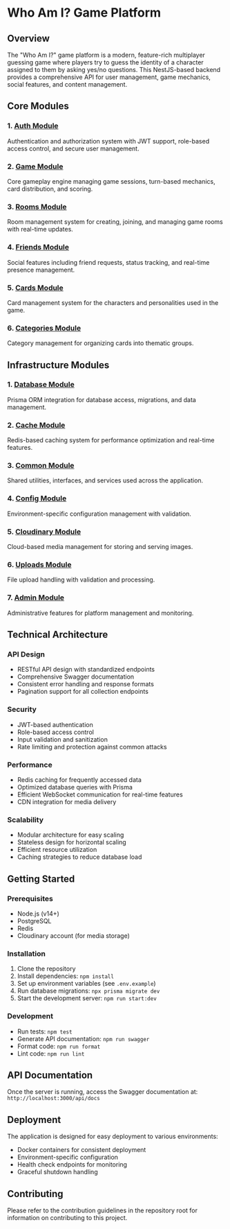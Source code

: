 # Who Am I? Game Platform

## Overview
The "Who Am I?" game platform is a modern, feature-rich multiplayer guessing game where players try to guess the identity of a character assigned to them by asking yes/no questions. This NestJS-based backend provides a comprehensive API for user management, game mechanics, social features, and content management.

## Core Modules

### 1. [Auth Module](./auth/README.md)
Authentication and authorization system with JWT support, role-based access control, and secure user management.

### 2. [Game Module](./game/README.md)
Core gameplay engine managing game sessions, turn-based mechanics, card distribution, and scoring.

### 3. [Rooms Module](./rooms/README.md)
Room management system for creating, joining, and managing game rooms with real-time updates.

### 4. [Friends Module](./friends/README.md)
Social features including friend requests, status tracking, and real-time presence management.

### 5. [Cards Module](./cards/README.md)
Card management system for the characters and personalities used in the game.

### 6. [Categories Module](./categories/README.md)
Category management for organizing cards into thematic groups.

## Infrastructure Modules

### 1. [Database Module](./database/README.md)
Prisma ORM integration for database access, migrations, and data management.

### 2. [Cache Module](./cache/README.md)
Redis-based caching system for performance optimization and real-time features.

### 3. [Common Module](./common/README.md)
Shared utilities, interfaces, and services used across the application.

### 4. [Config Module](./config/README.md)
Environment-specific configuration management with validation.

### 5. [Cloudinary Module](./cloudinary/README.md)
Cloud-based media management for storing and serving images.

### 6. [Uploads Module](./uploads/README.md)
File upload handling with validation and processing.

### 7. [Admin Module](./admin/README.md)
Administrative features for platform management and monitoring.

## Technical Architecture

### API Design
- RESTful API design with standardized endpoints
- Comprehensive Swagger documentation
- Consistent error handling and response formats
- Pagination support for all collection endpoints

### Security
- JWT-based authentication
- Role-based access control
- Input validation and sanitization
- Rate limiting and protection against common attacks

### Performance
- Redis caching for frequently accessed data
- Optimized database queries with Prisma
- Efficient WebSocket communication for real-time features
- CDN integration for media delivery

### Scalability
- Modular architecture for easy scaling
- Stateless design for horizontal scaling
- Efficient resource utilization
- Caching strategies to reduce database load

## Getting Started

### Prerequisites
- Node.js (v14+)
- PostgreSQL
- Redis
- Cloudinary account (for media storage)

### Installation
1. Clone the repository
2. Install dependencies: `npm install`
3. Set up environment variables (see `.env.example`)
4. Run database migrations: `npx prisma migrate dev`
5. Start the development server: `npm run start:dev`

### Development
- Run tests: `npm test`
- Generate API documentation: `npm run swagger`
- Format code: `npm run format`
- Lint code: `npm run lint`

## API Documentation
Once the server is running, access the Swagger documentation at:
`http://localhost:3000/api/docs`

## Deployment
The application is designed for easy deployment to various environments:
- Docker containers for consistent deployment
- Environment-specific configuration
- Health check endpoints for monitoring
- Graceful shutdown handling

## Contributing
Please refer to the contribution guidelines in the repository root for information on contributing to this project.
